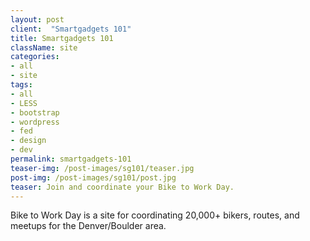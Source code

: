 ```yaml
---
layout: post
client:  "Smartgadgets 101"
title: Smartgadgets 101 
className: site
categories: 
- all
- site
tags:
- all
- LESS
- bootstrap
- wordpress
- fed
- design
- dev
permalink: smartgadgets-101
teaser-img: /post-images/sg101/teaser.jpg
post-img: /post-images/sg101/post.jpg
teaser: Join and coordinate your Bike to Work Day. 
---
```

Bike to Work Day is a site for coordinating 20,000+ bikers, routes, and meetups for the Denver/Boulder area.